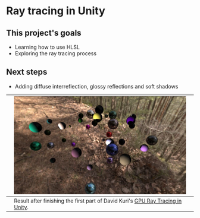 # Ray tracing in Unity

## This project's goals
- Learning how to use HLSL
- Exploring the ray tracing process

## Next steps
- Adding diffuse interreflection, glossy reflections and soft shadows

| |![current state](images/currentState.JPG) | |
|-- |-- |--|
| | Result after finishing the first part of  David Kuri's [GPU Ray Tracing in Unity](http://three-eyed-games.com/2018/05/03/gpu-ray-tracing-in-unity-part-1/).||
